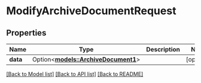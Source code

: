 # ModifyArchiveDocumentRequest

## Properties

Name | Type | Description | Notes
------------ | ------------- | ------------- | -------------
**data** | Option<[**models::ArchiveDocument1**](ArchiveDocument_1.md)> |  | [optional]

[[Back to Model list]](../README.md#documentation-for-models) [[Back to API list]](../README.md#documentation-for-api-endpoints) [[Back to README]](../README.md)


